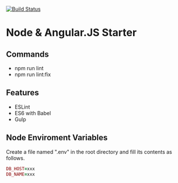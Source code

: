 [![Build Status](https://api.travis-ci.com/meseven/node-angularjs-starter.svg?branch=master)](https://travis-ci.com/meseven/node-angularjs-starter)

# Node & Angular.JS Starter

## Commands
- npm run lint
- npm run lint:fix


## Features
- ESLint
- ES6 with Babel
- Gulp

## Node Enviroment Variables
Create a file named ".env" in the root directory and fill its contents as follows.

```ruby
DB_HOST=xxx
DB_NAME=xxx
```
